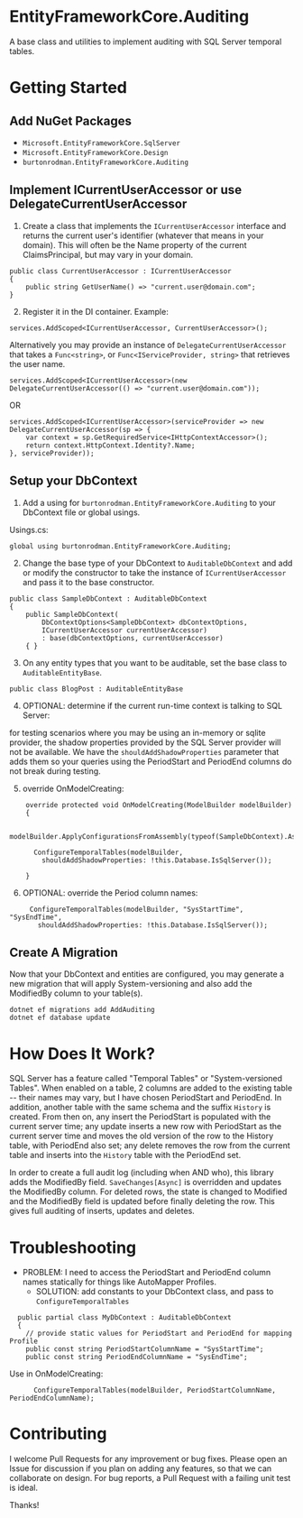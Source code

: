 # EntityFrameworkCore.Auditing
A base class and utilities to implement auditing with SQL Server temporal tables.

# Getting Started

## Add NuGet Packages
- `Microsoft.EntityFrameworkCore.SqlServer`
- `Microsoft.EntityFrameworkCore.Design`
- `burtonrodman.EntityFrameworkCore.Auditing`

## Implement ICurrentUserAccessor or use DelegateCurrentUserAccessor
1. Create a class that implements the `ICurrentUserAccessor` interface and returns the current user's identifier (whatever that means in your domain).  This will often be the Name property of the current ClaimsPrincipal, but may vary in your domain.
```
public class CurrentUserAccessor : ICurrentUserAccessor
{
    public string GetUserName() => "current.user@domain.com";
}
```
2. Register it in the DI container.  Example:
```
services.AddScoped<ICurrentUserAccessor, CurrentUserAccessor>();
```

Alternatively you may provide an instance of `DelegateCurrentUserAccessor` that takes a `Func<string>`, or `Func<IServiceProvider, string>` that retrieves the user name.
```
services.AddScoped<ICurrentUserAccessor>(new DelegateCurrentUserAccessor(() => "current.user@domain.com"));
```
OR
```
services.AddScoped<ICurrentUserAccessor>(serviceProvider => new DelegateCurrentUserAccessor(sp => {
    var context = sp.GetRequiredService<IHttpContextAccessor>();
    return context.HttpContext.Identity?.Name;
}, serviceProvider));
```

## Setup your DbContext
1. Add a using for `burtonrodman.EntityFrameworkCore.Auditing` to your DbContext file or global usings.

Usings.cs:
```
global using burtonrodman.EntityFrameworkCore.Auditing;
```
2. Change the base type of your DbContext to `AuditableDbContext` and add or modify the constructor to take the instance of `ICurrentUserAccessor` and pass it to the base constructor.
```
public class SampleDbContext : AuditableDbContext
{
    public SampleDbContext(
        DbContextOptions<SampleDbContext> dbContextOptions,
        ICurrentUserAccessor currentUserAccessor)
        : base(dbContextOptions, currentUserAccessor)
    { }
```
3. On any entity types that you want to be auditable, set the base class to `AuditableEntityBase`.
```
public class BlogPost : AuditableEntityBase
```
4. OPTIONAL: determine if the current run-time context is talking to SQL Server:

for testing scenarios where you may be using an in-memory or sqlite provider, the shadow properties provided by the SQL Server provider will not be available.  We have the `shouldAddShadowProperties` parameter that adds them so your queries using the PeriodStart and PeriodEnd columns do not break during testing.

5. override OnModelCreating:
```
    override protected void OnModelCreating(ModelBuilder modelBuilder)
    {

      modelBuilder.ApplyConfigurationsFromAssembly(typeof(SampleDbContext).Assembly);

      ConfigureTemporalTables(modelBuilder,
        shouldAddShadowProperties: !this.Database.IsSqlServer());

    }
```

 6. OPTIONAL:  override the Period column names:
 ```
      ConfigureTemporalTables(modelBuilder, "SysStartTime", "SysEndTime",
        shouldAddShadowProperties: !this.Database.IsSqlServer());
 ```

## Create A Migration
Now that your DbContext and entities are configured, you may generate a new migration that will apply System-versioning and also add the ModifiedBy column to your table(s).
```
dotnet ef migrations add AddAuditing
dotnet ef database update
```

# How Does It Work?
SQL Server has a feature called "Temporal Tables" or "System-versioned Tables".  When enabled on a table, 2 columns are added to the existing table -- their names may vary, but I have chosen PeriodStart and PeriodEnd.  In addition, another table with the same schema and the suffix `History` is created.  From then on, any insert the PeriodStart is populated with the current server time; any update inserts a new row with PeriodStart as the current server time and moves the old version of the row to the History table, with PeriodEnd also set; any delete removes the row from the current table and inserts into the `History` table with the PeriodEnd set.

In order to create a full audit log (including when AND who), this library adds the ModifiedBy field. `SaveChanges[Async]` is overridden and updates the ModifiedBy column.  For deleted rows, the state is changed to Modified and the ModifiedBy field is updated before finally deleting the row.  This gives full auditing of inserts, updates and deletes.

# Troubleshooting
- PROBLEM:  I need to access the PeriodStart and PeriodEnd column names statically for things like AutoMapper Profiles.
    - SOLUTION:  add constants to your DbContext class, and pass to `ConfigureTemporalTables`
```
  public partial class MyDbContext : AuditableDbContext
  {
    // provide static values for PeriodStart and PeriodEnd for mapping Profile
    public const string PeriodStartColumnName = "SysStartTime";
    public const string PeriodEndColumnName = "SysEndTime";
```
Use in OnModelCreating:
```
      ConfigureTemporalTables(modelBuilder, PeriodStartColumnName, PeriodEndColumnName);
```

# Contributing
I welcome Pull Requests for any improvement or bug fixes.  Please open an Issue for discussion if you plan on adding any features, so that we can collaborate on design.  For bug reports, a Pull Request with a failing unit test is ideal.

Thanks!